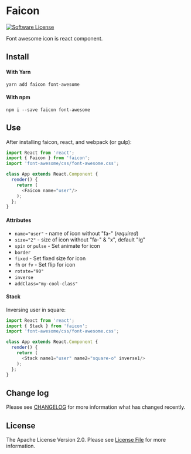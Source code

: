 # Faicon
[![Software License][ico-license]](license.md)

Font awesome icon is react component.

## Install

#### With Yarn
```console
yarn add faicon font-awesome
```

#### With npm
```console
npm i --save faicon font-awesome
```

## Use


After installing faicon, react, and webpack (or gulp):
```javascript
import React from 'react';
import { Faicon } from 'faicon';
import 'font-awesome/css/font-awesome.css';

class App extends React.Component {
  render() {
    return (
      <Faicon name="user"/>
    );
  };
}
```
#### Attributes
* `name="user"` - name of icon without "fa-" (*required*)
* `size="2"` - size of icon without "fa-" & "x", default "lg"
* `spin` or `pulse` - Set animate for icon
* `border`
* `fixed` - Set fixed size for icon
* `fh` or `fv` - Set flip for icon
* `rotate="90"`
* `inverse`
* `addClass="my-cool-class"`

#### Stack
Inversing user in square:
```javascript
import React from 'react';
import { Stack } from 'faicon';
import 'font-awesome/css/font-awesome.css';

class App extends React.Component {
  render() {
    return (
      <Stack name1="user" name2="square-o" inverse1/>
    );
  };
}
```

## Change log

Please see [CHANGELOG](changelog.md) for more information what has changed recently.

## License

The Apache License Version 2.0. Please see [License File](license.md) for more information.

[ico-license]: https://img.shields.io/badge/license-Apache%202-brightgreen.svg?style=flat-square
